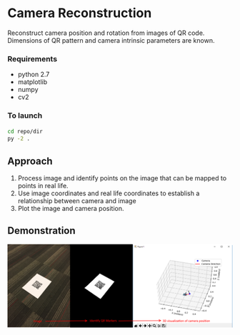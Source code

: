 # Camera Reconstruction
Reconstruct camera position and rotation from images of QR code. 
Dimensions of QR pattern and camera intrinsic parameters are known.

### Requirements
- python 2.7
- matplotlib
- numpy
- cv2

### To launch
```bash
cd repo/dir
py -2 .
```

## Approach
1. Process image and identify points on the image that can be mapped to points in real life.
2. Use image coordinates and real life coordinates to establish a relationship between camera and image
3. Plot the image and camera position.

## Demonstration
![alt text](https://github.com/QFrankY/camera_reconstruction/blob/master/demo.png "Camera Reconstruction Demo")
